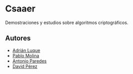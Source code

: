Csaaer
======

Demostraciones y estudios sobre algoritmos criptográficos.

## Autores

  - [Adrián Luque](https://plus.google.com/103024819015164416073)
  - [Pablo Molina](http://pablomolina.me)
  - [Antonio Paredes](https://plus.google.com/104092668544135694042)
  - [David Pérez](https://plus.google.com/112373452810480328056)
